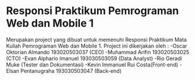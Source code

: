 # Responsi Praktikum Pemrograman Web dan Mobile 1

Merupakan project yang dibuat untuk memenuhi Responsi Praktikum Mata Kuliah Pemrograman Web dan Mobile 1. Project ini dikerjakan oleh :
-Oscar Oktorian Almando 193020503037 (CEO)
-Muhammad Arifin 193020503025 (CTO)
-Evan Alphario Imanuel 193030503059 (Data Analyst)
-Rio Geradi Muke (Tester dan Dokumentasi) 
-Kevin Immanuel Rui Costa(Front-end)
-Elsan Pentanugraha 193030503047 (Back-end)
